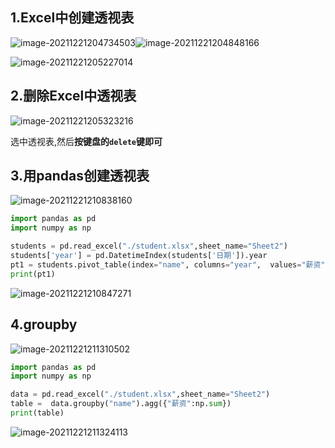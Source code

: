 ##  1.Excel中创建透视表

![image-20211221204734503](https://markdown-1301532546.cos.ap-guangzhou.myqcloud.com/markdown/20211221211443.png)![image-20211221204848166](https://markdown-1301532546.cos.ap-guangzhou.myqcloud.com/markdown/20211221211447.png)

![image-20211221205227014](https://markdown-1301532546.cos.ap-guangzhou.myqcloud.com/markdown/20211221211449.png)

## 2.删除Excel中透视表

![image-20211221205323216](https://markdown-1301532546.cos.ap-guangzhou.myqcloud.com/markdown/20211221211451.png)

选中透视表,然后**按键盘的`delete`键即可**

## 3.用pandas创建透视表

![image-20211221210838160](https://markdown-1301532546.cos.ap-guangzhou.myqcloud.com/markdown/20211221211453.png)

```python
import pandas as pd
import numpy as np

students = pd.read_excel("./student.xlsx",sheet_name="Sheet2")
students['year'] = pd.DatetimeIndex(students['日期']).year
pt1 = students.pivot_table(index="name", columns="year",  values="薪资",aggfunc=np.sum)
print(pt1)
```

![image-20211221210847271](https://markdown-1301532546.cos.ap-guangzhou.myqcloud.com/markdown/20211221211455.png)

## 4.groupby

![image-20211221211310502](https://markdown-1301532546.cos.ap-guangzhou.myqcloud.com/markdown/20211221211457.png)

```python
import pandas as pd
import numpy as np

data = pd.read_excel("./student.xlsx",sheet_name="Sheet2")
table =  data.groupby("name").agg({"薪资":np.sum})
print(table)
```

![image-20211221211324113](https://markdown-1301532546.cos.ap-guangzhou.myqcloud.com/markdown/20211221211458.png)